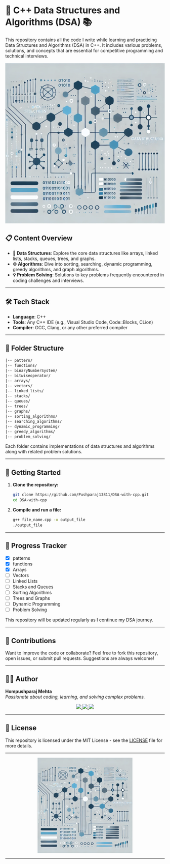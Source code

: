 # 🚀 C++ Data Structures and Algorithms (DSA) 📚

This repository contains all the code I write while learning and practicing Data Structures and Algorithms (DSA) in C++. It includes various problems, solutions, and concepts that are essential for competitive programming and technical interviews.

<p align="center">
  <img src="./public/dsa.webp" alt="DSA Banner" width="600">
</p>

## 📋 Content Overview

- **🌲 Data Structures**: Explore the core data structures like arrays, linked lists, stacks, queues, trees, and graphs.
- **⚙️ Algorithms**: Dive into sorting, searching, dynamic programming, greedy algorithms, and graph algorithms.
- **💡 Problem Solving**: Solutions to key problems frequently encountered in coding challenges and interviews.

---

## 🛠️ Tech Stack

- **Language**: C++
- **Tools**: Any C++ IDE (e.g., Visual Studio Code, Code::Blocks, CLion)
- **Compiler**: GCC, Clang, or any other preferred compiler

---

## 📂 Folder Structure

```plaintext
|-- pattern/
|-- functions/ 
|-- binaryNumberSystem/
|-- bitwiseoperator/
|-- arrays/
|-- vectors/
|-- linked_lists/
|-- stacks/
|-- queues/
|-- trees/
|-- graphs/
|-- sorting_algorithms/
|-- searching_algorithms/
|-- dynamic_programming/
|-- greedy_algorithms/
|-- problem_solving/
```

Each folder contains implementations of data structures and algorithms along with related problem solutions.

---

## 🏁 Getting Started

1. **Clone the repository:**

   ```bash
   git clone https://github.com/Pushparaj13811/DSA-with-cpp.git
   cd DSA-with-cpp
   ```

2. **Compile and run a file:**

   ```bash
   g++ file_name.cpp -o output_file
   ./output_file
   ```

---

## 🌱 Progress Tracker

- [x] patterns
- [x] functions
- [x] Arrays
- [ ] Vectors
- [ ] Linked Lists
- [ ] Stacks and Queues
- [ ] Sorting Algorithms
- [ ] Trees and Graphs
- [ ] Dynamic Programming
- [ ] Problem Solving

This repository will be updated regularly as I continue my DSA journey.

---

## 🤝 Contributions

Want to improve the code or collaborate? Feel free to fork this repository, open issues, or submit pull requests. Suggestions are always welcome!

---

## 👨‍💻 Author

**Hompushparaj Mehta**  
*Passionate about coding, learning, and solving complex problems.*

<p align="center">
  <a href="https://www.linkedin.com/in/pushparaj1381-">
    <img src="https://img.shields.io/badge/LinkedIn-Hompushparaj%20Mehta-blue?style=flat-square&logo=linkedin">
  </a>
  <a href="https://leetcode.com/u/Pushparaj1381/">
  <img src= "https://img.shields.io/badge/LeetCode-Pushparaj1381-orange?style=flat-square&logo=leetcode">
  </a>
  <a href="mailto:pushparajmehta002@gmail.com">
    <img src="https://img.shields.io/badge/Email-pushparajmehta002%40gmail.com-red?style=flat-square&logo=gmail">
  </a>
</p>

---

## 📄 License

This repository is licensed under the MIT License - see the [LICENSE](./LICENSE) file for more details.

---

<p align="center">
  <img src="./public/dsa.webp" alt="Keep Coding" width="300">
</p>

---